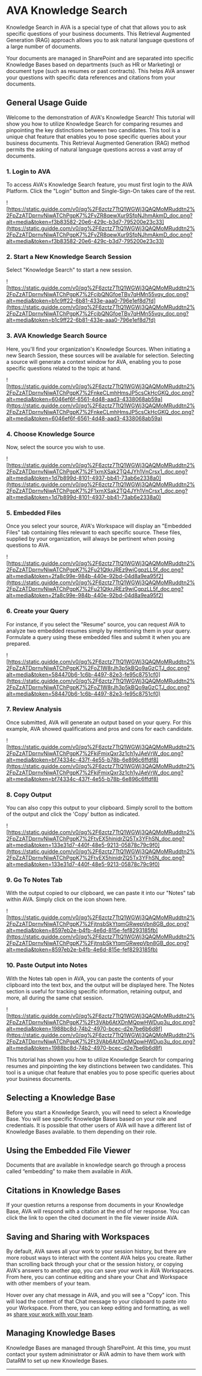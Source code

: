 # AVA Knowledge Search

Knowledge Search in AVA is a special type of chat that allows you to ask specific questions of your business documents. This Retrieval Augmented Generation (RAG) approach allows you to ask natural language questions of a large number of documents.

Your documents are managed in SharePoint and are separated into specific Knowledge Bases based on departments (such as HR or Marketing) or document type (such as resumes or past contracts). This helps AVA answer your questions with specific data references and citations from your documents.

## General Usage Guide

Welcome to the demonstration of AVA's Knowledge Search! This tutorial will show you how to utilize Knowledge Search for comparing resumes and pinpointing the key distinctions between two candidates. This tool is a unique chat feature that enables you to pose specific queries about your business documents. This Retrieval Augmented Generation (RAG) method permits the asking of natural language questions across a vast array of documents.

### 1. Login to AVA

To access AVA's Knowledge Search feature, you must first login to the AVA Platform. Click the "Login" button and Single-Sign-On takes care of the rest.

![https://static.guidde.com/v0/qg%2F6zctz7TtQ1WGWj3QAQMoMRuddtn2%2FpZzATDprnvNiwATChPgpK7%2FvZR8qewXur9SfpNJhmAkmD_doc.png?alt=media&token=f3b83582-20e6-429c-b3d7-795200e23c33](https://static.guidde.com/v0/qg%2F6zctz7TtQ1WGWj3QAQMoMRuddtn2%2FpZzATDprnvNiwATChPgpK7%2FvZR8qewXur9SfpNJhmAkmD_doc.png?alt=media&token=f3b83582-20e6-429c-b3d7-795200e23c33)

### 2. Start a New Knowledge Search Session

Select "Knowledge Search" to start a new session.

![https://static.guidde.com/v0/qg%2F6zctz7TtQ1WGWj3QAQMoMRuddtn2%2FpZzATDprnvNiwATChPgpK7%2FcjbQNGfoeTBv7qHMn55vqy_doc.png?alt=media&token=b1c9ff22-6b81-433e-aaa0-796e1ef8d7fd](https://static.guidde.com/v0/qg%2F6zctz7TtQ1WGWj3QAQMoMRuddtn2%2FpZzATDprnvNiwATChPgpK7%2FcjbQNGfoeTBv7qHMn55vqy_doc.png?alt=media&token=b1c9ff22-6b81-433e-aaa0-796e1ef8d7fd)

### 3. AVA Knowledge Search Source

Here, you'll find your organization's Knowledge Sources. When initiating a new Search Session, these sources will be available for selection. Selecting a source will generate a context window for AVA, enabling you to pose specific questions related to the topic at hand.

![https://static.guidde.com/v0/qg%2F6zctz7TtQ1WGWj3QAQMoMRuddtn2%2FpZzATDprnvNiwATChPgpK7%2FnkeCLmhHmsJP5csCkHcGKQ_doc.png?alt=media&token=6046ef6f-6561-4d48-aad3-4338068ab59a](https://static.guidde.com/v0/qg%2F6zctz7TtQ1WGWj3QAQMoMRuddtn2%2FpZzATDprnvNiwATChPgpK7%2FnkeCLmhHmsJP5csCkHcGKQ_doc.png?alt=media&token=6046ef6f-6561-4d48-aad3-4338068ab59a)

### 4. Choose Knowledge Source

Now, select the source you wish to use.

![https://static.guidde.com/v0/qg%2F6zctz7TtQ1WGWj3QAQMoMRuddtn2%2FpZzATDprnvNiwATChPgpK7%2F1xmXSak2TQ4JYh1VnCrsx1_doc.png?alt=media&token=1d7b899d-8101-4937-bb41-73ab6e2338a0](https://static.guidde.com/v0/qg%2F6zctz7TtQ1WGWj3QAQMoMRuddtn2%2FpZzATDprnvNiwATChPgpK7%2F1xmXSak2TQ4JYh1VnCrsx1_doc.png?alt=media&token=1d7b899d-8101-4937-bb41-73ab6e2338a0)

### 5. Embedded Files

Once you select your source, AVA's Workspace will display an "Embedded Files" tab containing files relevant to each specific source. These files, supplied by your organization, will always be pertinent when posing questions to AVA.

![https://static.guidde.com/v0/qg%2F6zctz7TtQ1WGWj3QAQMoMRuddtn2%2FpZzATDprnvNiwATChPgpK7%2Fu21QtkrJREz9wiCgpzLL5f_doc.png?alt=media&token=2fa8c99e-984b-440e-92bd-04d8a9ea95f2](https://static.guidde.com/v0/qg%2F6zctz7TtQ1WGWj3QAQMoMRuddtn2%2FpZzATDprnvNiwATChPgpK7%2Fu21QtkrJREz9wiCgpzLL5f_doc.png?alt=media&token=2fa8c99e-984b-440e-92bd-04d8a9ea95f2)

### 6. Create your Query

For instance, if you select the "Resume" source, you can request AVA to analyze two embedded resumes simply by mentioning them in your query. Formulate a query using these embedded files and submit it when you are prepared.

![https://static.guidde.com/v0/qg%2F6zctz7TtQ1WGWj3QAQMoMRuddtn2%2FpZzATDprnvNiwATChPgpK7%2FoZ1W8rJh3p5kBQo9aGzCTJ_doc.png?alt=media&token=584470b6-1c6b-4497-82e3-fe95c8751cf0](https://static.guidde.com/v0/qg%2F6zctz7TtQ1WGWj3QAQMoMRuddtn2%2FpZzATDprnvNiwATChPgpK7%2FoZ1W8rJh3p5kBQo9aGzCTJ_doc.png?alt=media&token=584470b6-1c6b-4497-82e3-fe95c8751cf0)

### 7. Review Analysis

Once submitted, AVA will generate an output based on your query. For this example, AVA showed qualifications and pros and cons for each candidate.

![https://static.guidde.com/v0/qg%2F6zctz7TtQ1WGWj3QAQMoMRuddtn2%2FpZzATDprnvNiwATChPgpK7%2FkjFmjxQxr3z1ch1yJAeVrW_doc.png?alt=media&token=bf74334c-437f-4e55-b78b-6e896c6ffdf8](https://static.guidde.com/v0/qg%2F6zctz7TtQ1WGWj3QAQMoMRuddtn2%2FpZzATDprnvNiwATChPgpK7%2FkjFmjxQxr3z1ch1yJAeVrW_doc.png?alt=media&token=bf74334c-437f-4e55-b78b-6e896c6ffdf8)

### 8. Copy Output

You can also copy this output to your clipboard. Simply scroll to the bottom of the output and click the 'Copy' button as indicated.

![https://static.guidde.com/v0/qg%2F6zctz7TtQ1WGWj3QAQMoMRuddtn2%2FpZzATDprnvNiwATChPgpK7%2FtvEX5hinidrZQ5Tx3YFhSN_doc.png?alt=media&token=133e31d7-440f-48e5-9213-05878c79c9f0](https://static.guidde.com/v0/qg%2F6zctz7TtQ1WGWj3QAQMoMRuddtn2%2FpZzATDprnvNiwATChPgpK7%2FtvEX5hinidrZQ5Tx3YFhSN_doc.png?alt=media&token=133e31d7-440f-48e5-9213-05878c79c9f0)

### 9. Go To Notes Tab

With the output copied to our clipboard, we can paste it into our "Notes" tab within AVA. Simply click on the icon shown here.

![https://static.guidde.com/v0/qg%2F6zctz7TtQ1WGWj3QAQMoMRuddtn2%2FpZzATDprnvNiwATChPgpK7%2FjtnsbSkYtqmGRwepVbn8GB_doc.png?alt=media&token=8597eb2e-b4fb-4e6d-815e-fef8293185fb](https://static.guidde.com/v0/qg%2F6zctz7TtQ1WGWj3QAQMoMRuddtn2%2FpZzATDprnvNiwATChPgpK7%2FjtnsbSkYtqmGRwepVbn8GB_doc.png?alt=media&token=8597eb2e-b4fb-4e6d-815e-fef8293185fb)

### 10. Paste Output into Notes

With the Notes tab open in AVA, you can paste the contents of your clipboard into the text box, and the output will be displayed here. The Notes section is useful for tracking specific information, retaining output, and more, all during the same chat session.

![https://static.guidde.com/v0/qg%2F6zctz7TtQ1WGWj3QAQMoMRuddtn2%2FpZzATDprnvNiwATChPgpK7%2Ft3VAb6AtXDnMQpwHWDup3u_doc.png?alt=media&token=1988bc8d-74b2-4970-bcec-d2e7be6b6d8f](https://static.guidde.com/v0/qg%2F6zctz7TtQ1WGWj3QAQMoMRuddtn2%2FpZzATDprnvNiwATChPgpK7%2Ft3VAb6AtXDnMQpwHWDup3u_doc.png?alt=media&token=1988bc8d-74b2-4970-bcec-d2e7be6b6d8f)

This tutorial has shown you how to utilize Knowledge Search for comparing resumes and pinpointing the key distinctions between two candidates. This tool is a unique chat feature that enables you to pose specific queries about your business documents.

## **Selecting a Knowledge Base**

Before you start a Knowledge Search, you will need to select a Knowledge Base. You will see specific Knowledge Bases based on your role and credentials. It is possible that other users of AVA will have a different list of Knowledge Bases available. to them depending on their role.

## Using the Embedded File Viewer

Documents that are available in knowledge search go through a process called “embedding” to make them available in AVA.

## **Citations in Knowledge Bases**

If your question returns a response from documents in your Knowledge Base, AVA will respond with a citation at the end of her response. You can click the link to open the cited document in the file viewer inside AVA.

## **Saving and Sharing with Workspaces**

By default, AVA saves all your work to your session history, but there are more robust ways to interact with the content AVA helps you create. Rather than scrolling back through your chat or the session history, or copying AVA's answers to another app, you can save your work in AVA Workspaces. From here, you can continue editing and share your Chat and Workspace with other members of your team.

Hover over any chat message in AVA, and you will see a "Copy" icon. This will load the content of that Chat message to your clipboard to paste into your Workspace. From there, you can keep editing and formatting, as well as [share your work with your team](https://datarm.ai/help-center-articles/sharing-in-ava).

## **Managing Knowledge Bases**

Knowledge Bases are managed through SharePoint. At this time, you must contact your system administrator or AVA admin to have them work with DataRM to set up new Knowledge Bases.

---
